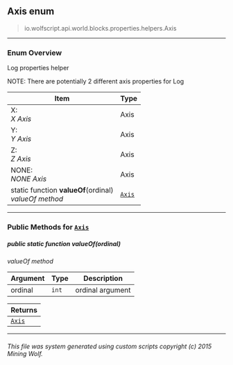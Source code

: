 ## Axis __enum__

>io.wolfscript.api.world.blocks.properties.helpers.Axis

---

### Enum Overview

Log properties helper<p/> NOTE: There are potentially 2 different axis properties for Log

Item | Type   
--- | :--- 
X: <br> _X Axis_ | Axis
Y: <br> _Y Axis_ | Axis
Z: <br> _Z Axis_ | Axis
NONE: <br> _NONE Axis_ | Axis
static function __valueOf__(ordinal) <br> _valueOf method_ | [`Axis`](Axis.md)



---


### Public Methods for [`Axis`](Axis.md)

##### <a id='valueof'></a>public static function __valueOf__(ordinal)

_valueOf method_

Argument | Type | Description  
--- | --- | --- 
ordinal | `int` | ordinal argument

Returns | 
--- | 
[`Axis`](Axis.md) |


---


###### This file was system generated using custom scripts copyright (c) 2015 Mining Wolf.
	

